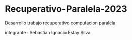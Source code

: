 # Recuperativo-Paralela-2023
Desarrollo trabajo recuperativo computacion paralela

integrante : Sebastian Ignacio Estay Silva
